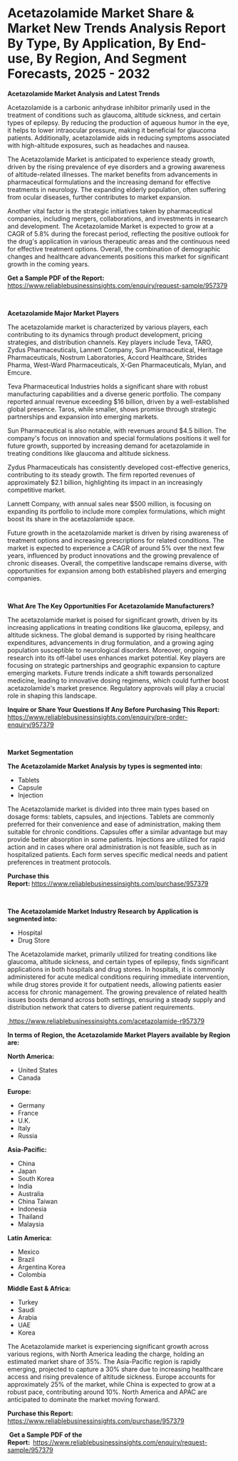 <p><h1>Acetazolamide Market Share & Market New Trends Analysis Report By Type, By Application, By End-use, By Region, And Segment Forecasts, 2025 - 2032</h1></p><p><strong>Acetazolamide Market Analysis and Latest Trends</strong></p>
<p><p>Acetazolamide is a carbonic anhydrase inhibitor primarily used in the treatment of conditions such as glaucoma, altitude sickness, and certain types of epilepsy. By reducing the production of aqueous humor in the eye, it helps to lower intraocular pressure, making it beneficial for glaucoma patients. Additionally, acetazolamide aids in reducing symptoms associated with high-altitude exposures, such as headaches and nausea.</p><p>The Acetazolamide Market is anticipated to experience steady growth, driven by the rising prevalence of eye disorders and a growing awareness of altitude-related illnesses. The market benefits from advancements in pharmaceutical formulations and the increasing demand for effective treatments in neurology. The expanding elderly population, often suffering from ocular diseases, further contributes to market expansion.</p><p>Another vital factor is the strategic initiatives taken by pharmaceutical companies, including mergers, collaborations, and investments in research and development. The Acetazolamide Market is expected to grow at a CAGR of 5.8% during the forecast period, reflecting the positive outlook for the drug's application in various therapeutic areas and the continuous need for effective treatment options. Overall, the combination of demographic changes and healthcare advancements positions this market for significant growth in the coming years.</p></p>
<p><strong>Get a Sample PDF of the Report:&nbsp;</strong> <a href="https://www.reliablebusinessinsights.com/enquiry/request-sample/957379?utm_campaign=2238&utm_medium=2&utm_source=Github&utm_content=ia&utm_term=19042025&utm_id=acetazolamide">https://www.reliablebusinessinsights.com/enquiry/request-sample/957379</a></p>
<p>&nbsp;</p>
<p><strong>Acetazolamide Major Market Players</strong></p>
<p><p>The acetazolamide market is characterized by various players, each contributing to its dynamics through product development, pricing strategies, and distribution channels. Key players include Teva, TARO, Zydus Pharmaceuticals, Lannett Company, Sun Pharmaceutical, Heritage Pharmaceuticals, Nostrum Laboratories, Accord Healthcare, Strides Pharma, West-Ward Pharmaceuticals, X-Gen Pharmaceuticals, Mylan, and Emcure.</p><p>Teva Pharmaceutical Industries holds a significant share with robust manufacturing capabilities and a diverse generic portfolio. The company reported annual revenue exceeding $16 billion, driven by a well-established global presence. Taros, while smaller, shows promise through strategic partnerships and expansion into emerging markets.</p><p>Sun Pharmaceutical is also notable, with revenues around $4.5 billion. The company's focus on innovation and special formulations positions it well for future growth, supported by increasing demand for acetazolamide in treating conditions like glaucoma and altitude sickness. </p><p>Zydus Pharmaceuticals has consistently developed cost-effective generics, contributing to its steady growth. The firm reported revenues of approximately $2.1 billion, highlighting its impact in an increasingly competitive market.</p><p>Lannett Company, with annual sales near $500 million, is focusing on expanding its portfolio to include more complex formulations, which might boost its share in the acetazolamide space.</p><p>Future growth in the acetazolamide market is driven by rising awareness of treatment options and increasing prescriptions for related conditions. The market is expected to experience a CAGR of around 5% over the next few years, influenced by product innovations and the growing prevalence of chronic diseases. Overall, the competitive landscape remains diverse, with opportunities for expansion among both established players and emerging companies.</p></p>
<p>&nbsp;</p>
<p><strong>What Are The Key Opportunities For Acetazolamide Manufacturers?</strong></p>
<p><p>The acetazolamide market is poised for significant growth, driven by its increasing applications in treating conditions like glaucoma, epilepsy, and altitude sickness. The global demand is supported by rising healthcare expenditures, advancements in drug formulation, and a growing aging population susceptible to neurological disorders. Moreover, ongoing research into its off-label uses enhances market potential. Key players are focusing on strategic partnerships and geographic expansion to capture emerging markets. Future trends indicate a shift towards personalized medicine, leading to innovative dosing regimens, which could further boost acetazolamide's market presence. Regulatory approvals will play a crucial role in shaping this landscape.</p></p>
<p><strong>Inquire or Share Your Questions If Any Before Purchasing This Report:</strong> <a href="https://www.reliablebusinessinsights.com/enquiry/pre-order-enquiry/957379?utm_campaign=2238&utm_medium=2&utm_source=Github&utm_content=ia&utm_term=19042025&utm_id=acetazolamide">https://www.reliablebusinessinsights.com/enquiry/pre-order-enquiry/957379</a></p>
<p>&nbsp;</p>
<p><strong>Market Segmentation</strong></p>
<p><strong>The Acetazolamide Market Analysis by types is segmented into:</strong></p>
<p><ul><li>Tablets</li><li>Capsule</li><li>Injection</li></ul></p>
<p><p>The Acetazolamide market is divided into three main types based on dosage forms: tablets, capsules, and injections. Tablets are commonly preferred for their convenience and ease of administration, making them suitable for chronic conditions. Capsules offer a similar advantage but may provide better absorption in some patients. Injections are utilized for rapid action and in cases where oral administration is not feasible, such as in hospitalized patients. Each form serves specific medical needs and patient preferences in treatment protocols.</p></p>
<p><strong>Purchase this Report:&nbsp;</strong><a href="https://www.reliablebusinessinsights.com/purchase/957379?utm_campaign=2238&utm_medium=2&utm_source=Github&utm_content=ia&utm_term=19042025&utm_id=acetazolamide">https://www.reliablebusinessinsights.com/purchase/957379</a></p>
<p>&nbsp;</p>
<p><strong>The Acetazolamide Market Industry Research by Application is segmented into:</strong></p>
<p><ul><li>Hospital</li><li>Drug Store</li></ul></p>
<p><p>The Acetazolamide market, primarily utilized for treating conditions like glaucoma, altitude sickness, and certain types of epilepsy, finds significant applications in both hospitals and drug stores. In hospitals, it is commonly administered for acute medical conditions requiring immediate intervention, while drug stores provide it for outpatient needs, allowing patients easier access for chronic management. The growing prevalence of related health issues boosts demand across both settings, ensuring a steady supply and distribution network that caters to diverse patient requirements.</p></p>
<p><a href="https://www.reliablebusinessinsights.com/acetazolamide-r957379?utm_campaign=2238&utm_medium=2&utm_source=Github&utm_content=ia&utm_term=19042025&utm_id=acetazolamide">&nbsp;https://www.reliablebusinessinsights.com/acetazolamide-r957379</a></p>
<p><strong>In terms of Region, the Acetazolamide Market Players available by Region are:</strong></p>
<p>
    <p> <strong> North America: </strong>
        <ul>
            <li>United States</li>
            <li>Canada</li>
        </ul>
        </p> 
    <p> <strong> Europe: </strong>
        <ul>
            <li>Germany</li>
            <li>France</li>
            <li>U.K.</li>
            <li>Italy</li>
            <li>Russia</li>
        </ul>
        </p> 
    <p> <strong> Asia-Pacific: </strong>
        <ul>
            <li>China</li>
            <li>Japan</li>
            <li>South Korea</li>
            <li>India</li>
            <li>Australia</li>
            <li>China Taiwan</li>
            <li>Indonesia</li>
            <li>Thailand</li>
            <li>Malaysia</li>
        </ul>
        </p> 
    <p> <strong> Latin America: </strong>
        <ul>
            <li>Mexico</li>
            <li>Brazil</li>
            <li>Argentina Korea</li>
            <li>Colombia</li>
        </ul>
        </p> 
    <p> <strong> Middle East & Africa: </strong>
        <ul>
            <li>Turkey</li>
            <li>Saudi</li>
            <li>Arabia</li>
            <li>UAE</li>
            <li>Korea</li>
        </ul>
    </p>
    </p>
<p><p>The Acetazolamide market is experiencing significant growth across various regions, with North America leading the charge, holding an estimated market share of 35%. The Asia-Pacific region is rapidly emerging, projected to capture a 30% share due to increasing healthcare access and rising prevalence of altitude sickness. Europe accounts for approximately 25% of the market, while China is expected to grow at a robust pace, contributing around 10%. North America and APAC are anticipated to dominate the market moving forward.</p></p>
<p><strong>Purchase this Report: </strong><a href="https://www.reliablebusinessinsights.com/purchase/957379?utm_campaign=2238&utm_medium=2&utm_source=Github&utm_content=ia&utm_term=19042025&utm_id=acetazolamide">https://www.reliablebusinessinsights.com/purchase/957379</a></p>
<p>&nbsp;<strong>Get a Sample PDF of the Report:&nbsp;&nbsp;</strong><a href="https://www.reliablebusinessinsights.com/enquiry/request-sample/957379?utm_campaign=2238&utm_medium=2&utm_source=Github&utm_content=ia&utm_term=19042025&utm_id=acetazolamide">https://www.reliablebusinessinsights.com/enquiry/request-sample/957379</a></p>
<p><strong></strong></p>
<p><p></p><p></p><p></p></p>